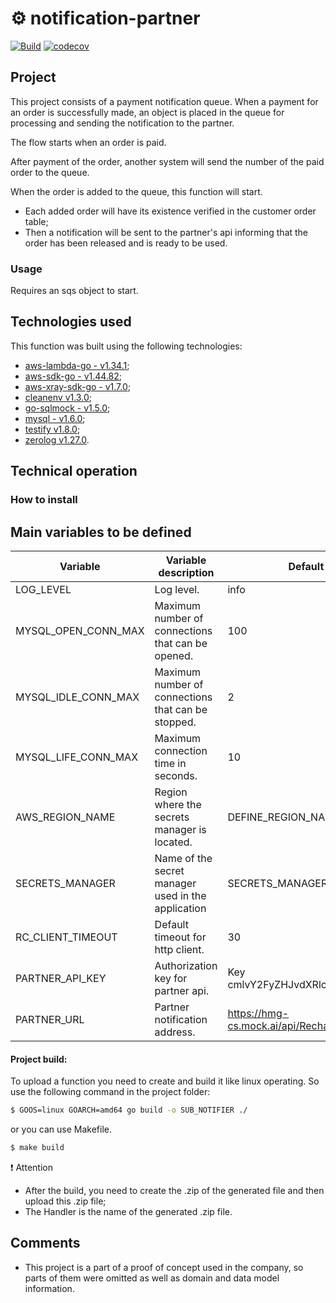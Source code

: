 # ⚙️ notification-partner

[![Build](https://github.com/diogoalbuquerque/notification-partner/actions/workflows/build.yml/badge.svg)](https://github.com/diogoalbuquerque/notification-partner/actions/workflows/build.yml)
[![codecov](https://codecov.io/gh/diogoalbuquerque/notification-partner/branch/main/graph/badge.svg?token=KsP5u5ljhu)](https://codecov.io/gh/diogoalbuquerque/notification-partner)

## Project

This project consists of a payment notification queue. When a payment for an order is successfully made,
an object is placed in the queue for processing and sending the notification to the partner.

The flow starts when an order is paid.

After payment of the order, another system will send the number of the paid order to the queue.

When the order is added to the queue, this function will start.

- Each added order will have its existence verified in the customer order table;
- Then a notification will be sent to the partner's api informing that the order has been released and is ready to be
  used.

### Usage

Requires an sqs object to start.

## Technologies used

This function was built using the following technologies:

- [aws-lambda-go - v1.34.1](https://github.com/aws/aws-lambda-go);
- [aws-sdk-go - v1.44.82](https://github.com/aws/aws-sdk-go);
- [aws-xray-sdk-go - v1.7.0](https://github.com/aws/aws-xray-sdk-go);
- [cleanenv v1.3.0](https://github.com/ilyakaznacheev/cleanenv);
- [go-sqlmock - v1.5.0](https://github.com/DATA-DOG/go-sqlmock);
- [mysql - v1.6.0](https://github.com/go-sql-driver/mysql);
- [testify v1.8.0](https://github.com/stretchr/testify);
- [zerolog v1.27.0](https://github.com/rs/zerolog).

## Technical operation

### How to install

## Main variables to be defined

| Variable            | Variable description                               | Default value                                   |
|---------------------|----------------------------------------------------|-------------------------------------------------|
| LOG_LEVEL           | Log level.                                         | info                                            |
| MYSQL_OPEN_CONN_MAX | Maximum number of connections that can be opened.  | 100                                             |
| MYSQL_IDLE_CONN_MAX | Maximum number of connections that can be stopped. | 2                                               |
| MYSQL_LIFE_CONN_MAX | Maximum connection time in seconds.                | 10                                              |
| AWS_REGION_NAME     | Region where the secrets manager is located.       | DEFINE_REGION_NAME                              |
| SECRETS_MANAGER     | Name of the secret manager used in the application | SECRETS_MANAGER                                 |
| RC_CLIENT_TIMEOUT   | Default timeout for http client.              | 30                                              |
| PARTNER_API_KEY     | Authorization key for partner api.                 | Key cmlvY2FyZHJvdXRlcjpHdXZHTUNHM3              |
| PARTNER_URL         | Partner notification address.                      | https://hmg-cs.mock.ai/api/Recharge/pix-payment |

#### Project build:

To upload a function you need to create and build it like linux operating.
So use the following command in the project folder:

```sh
$ GOOS=linux GOARCH=amd64 go build -o SUB_NOTIFIER ./
```

or you can use Makefile.

```sh
$ make build
```

❗ Attention️

- After the build, you need to create the .zip of the generated file and then upload this .zip file;
- The Handler is the name of the generated .zip file.

## Comments

- This project is a part of a proof of concept used in the company, so parts of them were omitted as well as domain and
  data model information.
